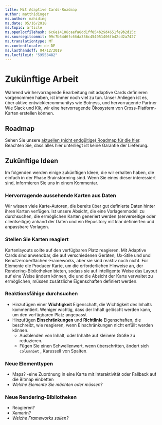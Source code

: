 ```yaml
---
title: Mit Adaptive Cards-Roadmap
author: matthidinger
ms.author: mahiding
ms.date: 05/16/2018
ms.topic: article
ms.openlocfilehash: 6c6e14108caefa8dd1ff854b29d4651fe9b2d15c
ms.sourcegitcommit: 99c7b64d6fc66da336c454951406fb42cd2a7427
ms.translationtype: MT
ms.contentlocale: de-DE
ms.lasthandoff: 04/12/2019
ms.locfileid: "59553482"
---
```

# <a name="future-work"></a>Zukünftige Arbeit

Während wir hervorragende Bearbeitung mit adaptive Cards definieren vorgenommen haben, ist immer noch viel zu tun. Unser Anliegen ist es, über aktive entwicklercommunitys wie Botness, und hervorragende Partner Wie Slack und Kik, wir eine hervorragende Ökosystem von Cross-Platform-Karten erstellen können.

## <a name="roadmap"></a>Roadmap

Sehen Sie unsere [aktuellen (nicht endgültige) Roadmap für die hier](https://github.com/Microsoft/AdaptiveCards/projects/8). Beachten Sie, dass alles hier unterliegt ist keine Garantie der Lieferung.

## <a name="future-ideas"></a>Zukünftige Ideen

Im folgenden werden einige zukünftigen Ideen, die wir erhalten haben, die einfach in der Phase Brainstorming sind. Wenn Sie eines dieser interessiert sind, informieren Sie uns in einem Kommentar.

### <a name="great-looking-cards-from-data"></a>Hervorragende aussehende Karten aus Daten

Wir wissen viele Karte-Autoren, die bereits über gut definierte Daten hinter ihren Karten verfügen. Ist unsere Absicht, die eine Vorlagenmodell zu durchsuchen, die ermöglichen Karten generiert werden (serverseitige oder clientseitige) anhand der Daten und ein Repository mit klar definierten und anpassbare Vorlagen.

### <a name="make-cards-responsive"></a>Stellen Sie Karten reagiert

Kartenlayouts sollte auf den verfügbaren Platz reagieren. Mit Adaptive Cards sind anwendbar, die auf verschiedenen Geräten, Ux-Stile und und Benutzeroberflächen-Frameworks, aber sie sind reaktiv noch nicht. Für Elemente die Producer Karte, um die erforderlichen Hinweise an, der Rendering-Bibliotheken bieten, sodass sie auf intelligente Weise das Layout auf eine Weise ändern können, die und die Absicht der Karte verwaltet zu ermöglichen, müssen zusätzliche Eigenschaften definiert werden.

### <a name="responsive-exploration"></a>Reaktionsfähige durchsuchen

* Hinzufügen einer **Wichtigkeit** Eigenschaft, die Wichtigkeit des Inhalts kommentiert. Weniger wichtig, dass der Inhalt gelöscht werden kann, um den verfügbaren Platz angepasst
* Hinzufügen **Einschränkungen** und **Richtlinie** Eigenschaften, die beschreibt, wie reagieren, wenn Einschränkungen nicht erfüllt werden können. 
  * Ausblenden von Inhalt, oder Inhalte auf kleinere Größe zu reduzieren.
  * Fügen Sie einen Schwellenwert, wenn überschritten, ändert sich `columnSet` , Karussell von Spalten.

### <a name="new-element-types"></a>Neue Elementtypen

* Maps? -eine Zuordnung in eine Karte mit Interaktivität oder Fallback auf die Bitmap einbetten
* *Welche Elemente Sie möchten oder müssen*?

### <a name="new-rendering-libraries"></a>Neue Rendering-Bibliotheken

* Reagieren?
* Xamarin?
* *Welche Frameworks sollen?*
